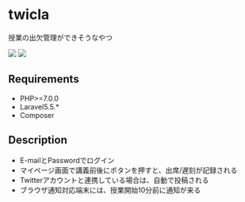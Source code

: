 # twicla
授業の出欠管理ができそうなやつ

![](https://img.shields.io/badge/PHP-%3E=7.0.0-blue.svg)
![](https://img.shields.io/badge/Laravel-5.5.*-orange.svg)

## Requirements
- PHP>=7.0.0
- Laravel5.5.*
- Composer

## Description
- E-mailとPasswordでログイン
- マイページ画面で講義前後にボタンを押すと、出席/遅刻が記録される
- Twitterアカウントと連携している場合は、自動で投稿される
- ブラウザ通知対応端末には、授業開始10分前に通知が来る
